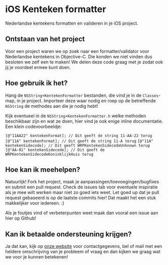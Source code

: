 iOS Kenteken formatter
======================

Nederlandse kentekens formatten en valideren in je iOS project.

Ontstaan van het project
------------------------
Voor een project waren we op zoek naar een formatter/validator voor Nederlandse kentekens in Objective-C. Die konden we niet vinden dus besloten we zelf een te maken! We delen deze code graag met je zodat ook jij je voordeel ermee kunt doen.

Hoe gebruik ik het?
-------------------
Hang de `NSString+KentekenFormatter` bestanden, die vind je in de `Classes`-map, in je project. Importeer deze waar nodig en roep op de betreffende `NSString` de methodes aan die je nodig hebt!

Kijk eventueel in de `NSString+KentekenFormatter.h` welke methoden beschikbaar zijn en wat ze doen, hier vind je ook enige inline documentatie. Een klein codevoorbeeldje:

`[@"11AA22" kentekenFormat]; // Dit geeft de string 11-AA-22 terug`
`[@"11A" kentekenFormat]; // Dit geeft de string 11-A terug`
`[@"11A" kentekenSidecode]; // Dit geeft WRPKentekenSidecodeUnknown terug`
`[@"AA-01" kentekenSidecode]; // Dit geeft de WRPKentekenSidecodeKoninklijkHuis terug`

Hoe kan ik meehelpen?
---------------------
Natuurlijk! Fork het project, maak je aanpassingen/toevoegingen/bugfixes en submit een pull request. Check de issues tab voor eventuele inspiratie als je mee wilt werken maar niet zo goed iets weet. Let goed up dat je pull request gebaseerd is op de laatste commits hier! Dat maakt het een stuk makkelijker voor iedereen. :)

Als je foutjes vind of verbeterpunten weet maak dan vooral een issue aan hier op Github!

Kan ik betaalde ondersteuning krijgen?
--------------------------------------
Ja dat kan, kijk op [onze website](http://www.wrep.nl/#contactgegevens) voor contactgegevens, bel of mail met een heldere omschrijving van je probleem of vraag en dan kijken we graag wat we voor je kunnen betekenen!

